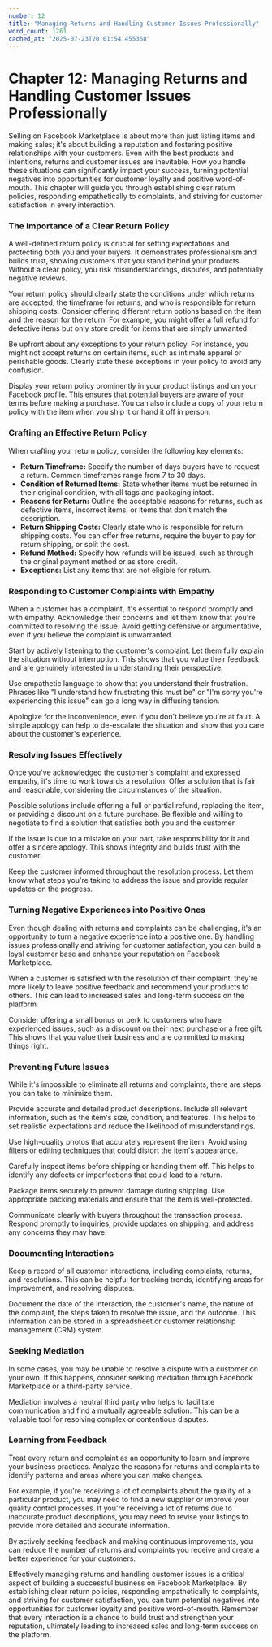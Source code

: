 ```yaml
---
number: 12
title: "Managing Returns and Handling Customer Issues Professionally"
word_count: 1261
cached_at: "2025-07-23T20:01:54.455368"
---
```


# Chapter 12: Managing Returns and Handling Customer Issues Professionally

Selling on Facebook Marketplace is about more than just listing items and making sales; it's about building a reputation and fostering positive relationships with your customers. Even with the best products and intentions, returns and customer issues are inevitable. How you handle these situations can significantly impact your success, turning potential negatives into opportunities for customer loyalty and positive word-of-mouth. This chapter will guide you through establishing clear return policies, responding empathetically to complaints, and striving for customer satisfaction in every interaction.


### The Importance of a Clear Return Policy

A well-defined return policy is crucial for setting expectations and protecting both you and your buyers. It demonstrates professionalism and builds trust, showing customers that you stand behind your products. Without a clear policy, you risk misunderstandings, disputes, and potentially negative reviews.

Your return policy should clearly state the conditions under which returns are accepted, the timeframe for returns, and who is responsible for return shipping costs. Consider offering different return options based on the item and the reason for the return. For example, you might offer a full refund for defective items but only store credit for items that are simply unwanted.

Be upfront about any exceptions to your return policy. For instance, you might not accept returns on certain items, such as intimate apparel or perishable goods. Clearly state these exceptions in your policy to avoid any confusion.

Display your return policy prominently in your product listings and on your Facebook profile. This ensures that potential buyers are aware of your terms before making a purchase. You can also include a copy of your return policy with the item when you ship it or hand it off in person.


### Crafting an Effective Return Policy

When crafting your return policy, consider the following key elements:

*   **Return Timeframe:** Specify the number of days buyers have to request a return. Common timeframes range from 7 to 30 days.
*   **Condition of Returned Items:** State whether items must be returned in their original condition, with all tags and packaging intact.
*   **Reasons for Return:** Outline the acceptable reasons for returns, such as defective items, incorrect items, or items that don't match the description.
*   **Return Shipping Costs:** Clearly state who is responsible for return shipping costs. You can offer free returns, require the buyer to pay for return shipping, or split the cost.
*   **Refund Method:** Specify how refunds will be issued, such as through the original payment method or as store credit.
*   **Exceptions:** List any items that are not eligible for return.


### Responding to Customer Complaints with Empathy

When a customer has a complaint, it's essential to respond promptly and with empathy. Acknowledge their concerns and let them know that you're committed to resolving the issue. Avoid getting defensive or argumentative, even if you believe the complaint is unwarranted.

Start by actively listening to the customer's complaint. Let them fully explain the situation without interruption. This shows that you value their feedback and are genuinely interested in understanding their perspective.

Use empathetic language to show that you understand their frustration. Phrases like "I understand how frustrating this must be" or "I'm sorry you're experiencing this issue" can go a long way in diffusing tension.

Apologize for the inconvenience, even if you don't believe you're at fault. A simple apology can help to de-escalate the situation and show that you care about the customer's experience.


### Resolving Issues Effectively

Once you've acknowledged the customer's complaint and expressed empathy, it's time to work towards a resolution. Offer a solution that is fair and reasonable, considering the circumstances of the situation.

Possible solutions include offering a full or partial refund, replacing the item, or providing a discount on a future purchase. Be flexible and willing to negotiate to find a solution that satisfies both you and the customer.

If the issue is due to a mistake on your part, take responsibility for it and offer a sincere apology. This shows integrity and builds trust with the customer.

Keep the customer informed throughout the resolution process. Let them know what steps you're taking to address the issue and provide regular updates on the progress.


### Turning Negative Experiences into Positive Ones

Even though dealing with returns and complaints can be challenging, it's an opportunity to turn a negative experience into a positive one. By handling issues professionally and striving for customer satisfaction, you can build a loyal customer base and enhance your reputation on Facebook Marketplace.

When a customer is satisfied with the resolution of their complaint, they're more likely to leave positive feedback and recommend your products to others. This can lead to increased sales and long-term success on the platform.

Consider offering a small bonus or perk to customers who have experienced issues, such as a discount on their next purchase or a free gift. This shows that you value their business and are committed to making things right.


### Preventing Future Issues

While it's impossible to eliminate all returns and complaints, there are steps you can take to minimize them.

Provide accurate and detailed product descriptions. Include all relevant information, such as the item's size, condition, and features. This helps to set realistic expectations and reduce the likelihood of misunderstandings.

Use high-quality photos that accurately represent the item. Avoid using filters or editing techniques that could distort the item's appearance.

Carefully inspect items before shipping or handing them off. This helps to identify any defects or imperfections that could lead to a return.

Package items securely to prevent damage during shipping. Use appropriate packing materials and ensure that the item is well-protected.

Communicate clearly with buyers throughout the transaction process. Respond promptly to inquiries, provide updates on shipping, and address any concerns they may have.


### Documenting Interactions

Keep a record of all customer interactions, including complaints, returns, and resolutions. This can be helpful for tracking trends, identifying areas for improvement, and resolving disputes.

Document the date of the interaction, the customer's name, the nature of the complaint, the steps taken to resolve the issue, and the outcome. This information can be stored in a spreadsheet or customer relationship management (CRM) system.


### Seeking Mediation

In some cases, you may be unable to resolve a dispute with a customer on your own. If this happens, consider seeking mediation through Facebook Marketplace or a third-party service.

Mediation involves a neutral third party who helps to facilitate communication and find a mutually agreeable solution. This can be a valuable tool for resolving complex or contentious disputes.


### Learning from Feedback

Treat every return and complaint as an opportunity to learn and improve your business practices. Analyze the reasons for returns and complaints to identify patterns and areas where you can make changes.

For example, if you're receiving a lot of complaints about the quality of a particular product, you may need to find a new supplier or improve your quality control processes. If you're receiving a lot of returns due to inaccurate product descriptions, you may need to revise your listings to provide more detailed and accurate information.

By actively seeking feedback and making continuous improvements, you can reduce the number of returns and complaints you receive and create a better experience for your customers.

Effectively managing returns and handling customer issues is a critical aspect of building a successful business on Facebook Marketplace. By establishing clear return policies, responding empathetically to complaints, and striving for customer satisfaction, you can turn potential negatives into opportunities for customer loyalty and positive word-of-mouth. Remember that every interaction is a chance to build trust and strengthen your reputation, ultimately leading to increased sales and long-term success on the platform.
